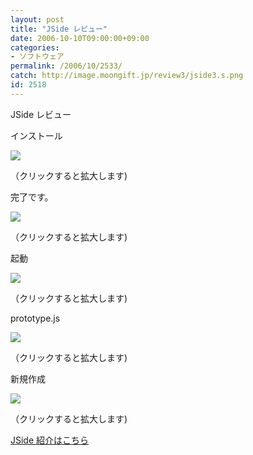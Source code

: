 ```yaml
---
layout: post
title: "JSide レビュー"
date: 2006-10-10T09:00:00+09:00
categories:
- ソフトウェア
permalink: /2006/10/2533/
catch: http://image.moongift.jp/review3/jside3.s.png
id: 2518
---
```

JSide レビュー  
<!--more-->

インストール

  

[![](http://image.moongift.jp/review3/jside1.s.png)](http://image.moongift.jp/review3/jside1.png)  
  
（クリックすると拡大します)

  

完了です。

  

[![](http://image.moongift.jp/review3/jside2.s.png)](http://image.moongift.jp/review3/jside2.png)  
  
（クリックすると拡大します)

  

起動

  

[![](http://image.moongift.jp/review3/jside3.s.png)](http://image.moongift.jp/review3/jside3.png)  
  
（クリックすると拡大します)

  

prototype.js

  

[![](http://image.moongift.jp/review3/jside4.s.png)](http://image.moongift.jp/review3/jside4.png)  
  
（クリックすると拡大します)

  

新規作成

  

[![](http://image.moongift.jp/review3/jside5.s.png)](http://image.moongift.jp/review3/jside5.png)  
  
（クリックすると拡大します)

  

[JSide 紹介はこちら](http://oss.moongift.jp/intro/i-2532.html)

